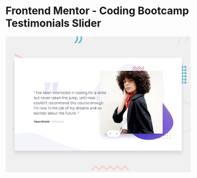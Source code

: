 # Frontend Mentor - Coding Bootcamp Testimonials Slider

![Design preview for the Coding Bootcamp Testimonials Slider coding challenge](./design/desktop-preview.jpg)
